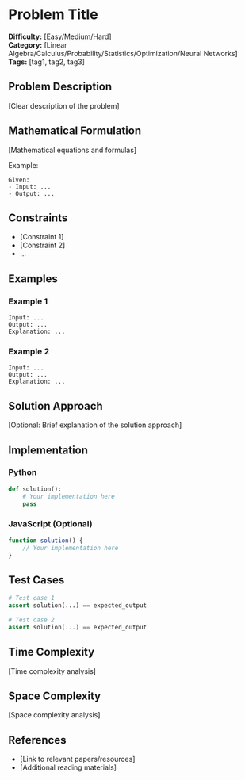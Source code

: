 # Problem Title

**Difficulty:** [Easy/Medium/Hard]  
**Category:** [Linear Algebra/Calculus/Probability/Statistics/Optimization/Neural Networks]  
**Tags:** [tag1, tag2, tag3]

## Problem Description

[Clear description of the problem]

## Mathematical Formulation

[Mathematical equations and formulas]

Example:
```
Given: 
- Input: ...
- Output: ...
```

## Constraints

- [Constraint 1]
- [Constraint 2]
- ...

## Examples

### Example 1
```
Input: ...
Output: ...
Explanation: ...
```

### Example 2
```
Input: ...
Output: ...
Explanation: ...
```

## Solution Approach

[Optional: Brief explanation of the solution approach]

## Implementation

### Python
```python
def solution():
    # Your implementation here
    pass
```

### JavaScript (Optional)
```javascript
function solution() {
    // Your implementation here
}
```

## Test Cases

```python
# Test case 1
assert solution(...) == expected_output

# Test case 2
assert solution(...) == expected_output
```

## Time Complexity

[Time complexity analysis]

## Space Complexity

[Space complexity analysis]

## References

- [Link to relevant papers/resources]
- [Additional reading materials]
